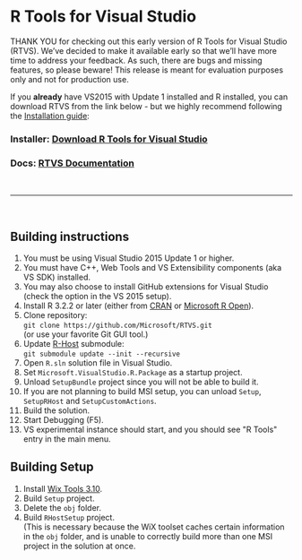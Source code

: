# R Tools for Visual Studio

THANK YOU for checking out this early version of R Tools for Visual Studio (RTVS). We’ve decided to make it available early so that we’ll have more time to address your feedback. As such, there are bugs and missing features, so please beware! This release is meant for evaluation purposes only and not for production use.

If you **already** have VS2015 with Update 1 installed and R installed, you can download RTVS from the link below - but we highly recommend following the [Installation guide](http://microsoft.github.io/RTVS-docs/installation.html):

### Installer: [Download R Tools for Visual Studio](https://aka.ms/rtvs-current)

### Docs: [RTVS Documentation](http://microsoft.github.io/RTVS-docs/)

<br>
<hr>
<br>


## Building instructions

1. You must be using Visual Studio 2015 Update 1 or higher.
1. You must have C++, Web Tools and VS Extensibility components (aka VS SDK) installed.
1. You may also choose to install GitHub extensions for Visual Studio (check the option in the VS 2015 setup).
1. Install R 3.2.2 or later (either from [CRAN](https://cran.r-project.org/bin/windows/) or [Microsoft R Open](https://mran.revolutionanalytics.com/open/)).
1. Clone repository:  
`git clone https://github.com/Microsoft/RTVS.git`  
(or use your favorite Git GUI tool.)
1. Update [R-Host](https://github.com/Microsoft/R-Host) submodule:  
`git submodule update --init --recursive`
1. Open `R.sln` solution file in Visual Studio.
1. Set `Microsoft.VisualStudio.R.Package` as a startup project.
1. Unload `SetupBundle` project since you will not be able to build it.
1. If you are not planning to build MSI setup, you can unload `Setup`, `SetupRHost` and `SetupCustomActions`.
1. Build the solution.
1. Start Debugging (F5).
1. VS experimental instance should start, and you should see "R Tools" entry in the main menu.

## Building Setup

1. Install [Wix Tools 3.10](https://wix.codeplex.com/releases/view/617257).
1. Build `Setup` project.
1. Delete the `obj` folder.
1. Build `RHostSetup` project.  
   (This is necessary because the WiX toolset caches certain information in the `obj` folder, and is unable to correctly
   build more than one MSI project in the solution at once.
